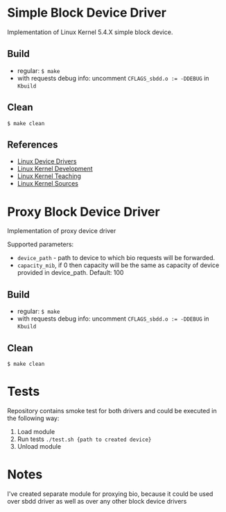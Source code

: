 # Simple Block Device Driver
Implementation of Linux Kernel 5.4.X simple block device.

## Build
- regular:
`$ make`
- with requests debug info:
uncomment `CFLAGS_sbdd.o := -DDEBUG` in `Kbuild`

## Clean
`$ make clean`

## References
- [Linux Device Drivers](https://lwn.net/Kernel/LDD3/)
- [Linux Kernel Development](https://rlove.org)
- [Linux Kernel Teaching](https://linux-kernel-labs.github.io/refs/heads/master/labs/block_device_drivers.html)
- [Linux Kernel Sources](https://github.com/torvalds/linux)


# Proxy Block Device Driver
Implementation of proxy device driver

Supported parameters:
- `device_path` - path to device to which bio requests will be forwarded.
- `capacity_mib`, if 0 then capacity will be the same as capacity of device provided in device_path.
 Default: 100

## Build
- regular:
  `$ make`
- with requests debug info:
  uncomment `CFLAGS_sbdd.o := -DDEBUG` in `Kbuild`

## Clean
`$ make clean`

# Tests

Repository contains smoke test for both drivers and could be executed in the following way:
1. Load module
2. Run tests `./test.sh {path to created device}`
3. Unload module

# Notes

I've created separate module for proxying bio, because it could be used over sbdd driver as well as
over any other block device drivers
